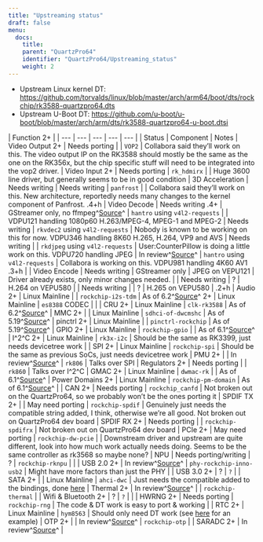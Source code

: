 ```yaml
---
title: "Upstreaming status"
draft: false
menu:
  docs:
    title:
    parent: "QuartzPro64"
    identifier: "QuartzPro64/Upstreaming_status"
    weight: 2
---
```


* Upstream Linux kernel DT: https://github.com/torvalds/linux/blob/master/arch/arm64/boot/dts/rockchip/rk3588-quartzpro64.dts
* Upstream U-Boot DT: https://github.com/u-boot/u-boot/blob/master/arch/arm/dts/rk3588-quartzpro64-u-boot.dtsi

| Function 2+ |
| --- | --- | --- | --- | --- |
| Status | Component | Notes | Video Output 2+ | Needs porting |
| `VOP2` | Collabora said they’ll work on this. The video output IP on the RK3588 should mostly be the same as the one on the RK356x, but the chip specific stuff will need to be integrated into the vop2 driver. | Video Input 2+ | Needs porting | `rk_hdmirx` |
| Huge 3600 line driver, but generally seems to be in good condition | 3D Acceleration | Needs writing | Needs writing | `panfrost` |
| Collabora said they’ll work on this. New architecture, reportedly needs many changes to the kernel component of Panfrost. .4+h | Video Decode | Needs writing .4+ | GStreamer only, no ffmpeg^[Source](https://patchwork.ffmpeg.org/project/ffmpeg/list/?series=2898)^ | `hantro` using `v4l2-requests` |
| VDPU121 handling 1080p60 H.263/MPEG-4, MPEG-1 and MPEG-2 | Needs writing | `rkvdec2` using `v4l2-requests` | Nobody is known to be working on this for now. VDPU346 handling 8K60 H.265, H.264, VP9 and AVS | Needs writing |
| `rkdjpeg` using `v4l2-requests` | User:CounterPillow is doing a little work on this. VDPU720 handling JPEG | In review^[Source](https://patchwork.kernel.org/project/linux-rockchip/list/?series=721724)^ | `hantro` using `v4l2-requests` | Collabora is working on this. VDPU981 handling 4K60 AV1 .3+h |
| Video Encode | Needs writing | GStreamer only | JPEG on VEPU121 | Driver already exists, only minor changes needed. |
| Needs writing | ? | H.264 on VEPU580 |  | Needs writing |
| ? | H.265 on VEPU580 | .2+h | Audio 2+ | Linux Mainline |
| `rockchip-i2s-tdm` | As of 6.2^[Source](https://git.kernel.org/pub/scm/linux/kernel/git/torvalds/linux.git/commit/?id=c619bd4268ff9895760dab303b4eb15ed3d0f7e9)^ 2+ | Linux Mainline | `es8388` CODEC |  |
| CRU 2+ | Linux Mainline | `clk-rk3588` | As of 6.2^[Source](https://git.kernel.org/pub/scm/linux/kernel/git/torvalds/linux.git/commit/?id=f1c506d152ff235ad621d3c25d061cb16da67214)^ | MMC 2+ |
| Linux Mainline | `sdhci-of-dwcmshc` | As of 5.19^[Source](https://git.kernel.org/pub/scm/linux/kernel/git/torvalds/linux.git/commit/?id=bbbd8872825310b14bc6e04250d2cb5edcd55edb)^ | pinctrl 2+ | Linux Mainline |
| `pinctrl-rockchip` | As of 5.19^[Source](https://git.kernel.org/pub/scm/linux/kernel/git/torvalds/linux.git/commit/?id=fdc33eba11c5919199f3d13dc53571cc7bf19d7d)^ | GPIO 2+ | Linux Mainline | `rockchip-gpio` |
| As of 6.1^[Source](https://git.kernel.org/pub/scm/linux/kernel/git/torvalds/linux.git/commit/?id=cc165ba48aaf7d792e99d0c7e4b12e9625bc73e3)^ | I^2^C 2+ | Linux Mainline | `rk3x-i2c` | Should be the same as RK3399, just needs devicetree work |
| SPI 2+ | Linux Mainline | `rockchip-spi` | Should be the same as previous SoCs, just needs devicetree work | PMU 2+ |
| In review^[Source](https://patchwork.kernel.org/project/linux-rockchip/list/?series=687286)^ | `rk806` | Talks over SPI | Regulators 2+ | Needs porting |
| `rk860` | Talks over I^2^C | GMAC 2+ | Linux Mainline | `dwmac-rk` |
| As of 6.1^[Source](https://git.kernel.org/pub/scm/linux/kernel/git/torvalds/linux.git/commit/?id=2f2b60a0ec2826e5a2b2a1ddf68994a868dccbc1)^ | Power Domains 2+ | Linux Mainline | `rockchip-pm-domain` | As of 6.1^[Source](https://git.kernel.org/pub/scm/linux/kernel/git/torvalds/linux.git/commit/?id=6541b424ce1dda616d3946e839f015c984df7a99)^ |
| CAN 2+ | Needs porting | `rockchip_canfd` | Not broken out on the QuartzPro64, so we probably won’t be the ones porting it | SPDIF TX 2+ |
| May need porting | `rockchip-spdif` | Genuinely just needs the compatible string added, I think, otherwise we’re all good. Not broken out on QuartzPro64 dev board | SPDIF RX 2+ | Needs porting |
| `rockchip-spdifrx` | Not broken out on QuartzPro64 dev board | PCIe 2+ | May need porting | `rockchip-dw-pcie` |
| Downstream driver and upstream are quite different, look into how much work actually needs doing. Seems to be the same controller as rk3568 so maybe none? | NPU | Needs porting/writing | ? | `rockchip-rknpu` |
|  | USB 2.0 2+ | In review^[Source](https://patchwork.kernel.org/project/linux-rockchip/list/?series=749871)^ | `phy-rockchip-inno-usb2` | Might have more factors than just the PHY |
| USB 3.0 2+ | ? | `?` |  | SATA 2+ |
| Linux Mainline | `ahci-dwc` | Just needs the compatible added to the bindings, done [here](https://patchwork.kernel.org/project/linux-rockchip/list/?series=749876) | Thermal 2+ | In review^[Source](https://patchwork.kernel.org/project/linux-rockchip/list/?series=687619)^ |
| `rockchip-thermal` |  | Wifi & Bluetooth 2+ | ? | `?` |
|  | HWRNG 2+ | Needs porting | `rockchip-rng` | The code & DT work is easy to port & working |
| RTC 2+ | Linux Mainline | `hym8563` | Should only need DT work (see [here](https://patchwork.kernel.org/project/linux-rockchip/list/?series=736799) for an example) | OTP 2+ |
| In review^[Source](https://patchwork.kernel.org/project/linux-rockchip/list/?series=744118)^ | `rockchip-otp`	 |  | SARADC 2+ | In review^[Source](https://patchwork.kernel.org/project/linux-rockchip/list/?series=748188)^ |
